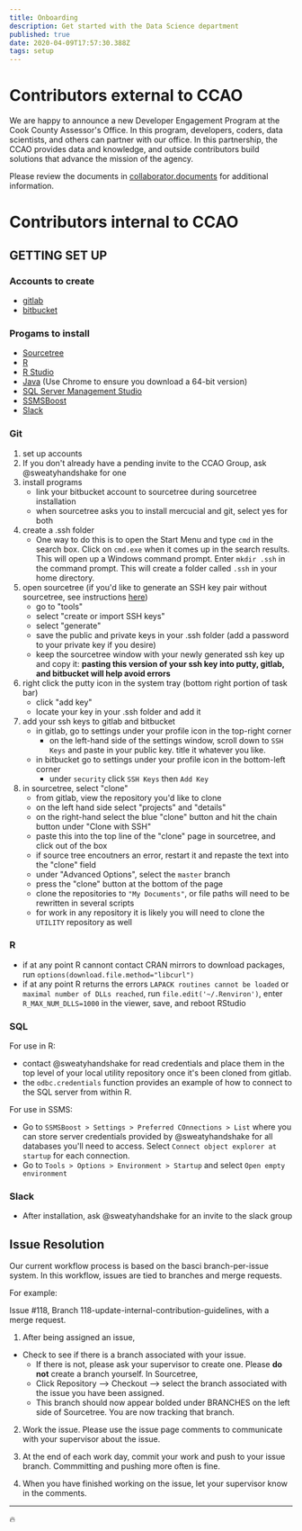 ```yaml
---
title: Onboarding
description: Get started with the Data Science department
published: true
date: 2020-04-09T17:57:30.388Z
tags: setup
---
```


# Contributors external to CCAO

We are happy to announce a new Developer Engagement Program at the Cook County Assessor's Office. In this program, developers, coders, data scientists, and others can partner with our office. In this partnership, the CCAO provides data and knowledge, and outside contributors build solutions that advance the mission of the agency.

Please review the documents in [collaborator.documents](https://gitlab.com/ccao-data-science---modeling/ccao_sf_cama_dev/tree/master/collaborator.documents) for additional information.

# Contributors internal to CCAO
## GETTING SET UP
### Accounts to create
- [gitlab](https://gitlab.com/)
- [bitbucket](https://bitbucket.org/)

### Progams to install
- [Sourcetree](https://www.sourcetreeapp.com/)
- [R](https://cloud.r-project.org/)
- [R Studio](https://download1.rstudio.org/RStudio-1.1.463.exe)
- [Java](https://www.java.com/en/download/manual.jsp) (Use Chrome to ensure you download a 64-bit version)
- [SQL Server Management Studio](https://docs.microsoft.com/en-us/sql/ssms/download-sql-server-management-studio-ssms?view=sql-server-2017)
- [SSMSBoost](https://www.ssmsboost.com/)
- [Slack](https://slack.com/downloads/windows)

### Git
1. set up accounts
2. If you don't already have a pending invite to the CCAO Group, ask @sweatyhandshake for one
3. install programs
   * link your bitbucket account to sourcetree during sourcetree installation
   * when sourcetree asks you to install mercucial and git, select yes for both
4. create a .ssh folder
   * One way to do this is to open the Start Menu and type `cmd` in the search box. Click on `cmd.exe` when it comes up in the search results. This will open up a Windows command prompt. Enter `mkdir .ssh` in the command prompt. This will create a folder called `.ssh` in your home directory.
5. open sourcetree (if you'd like to generate an SSH key pair without sourcetree, see instructions [here](https://docs.gitlab.com/ee/ssh/#generating-a-new-ssh-key-pair))
   * go to "tools"
   * select "create or import SSH keys"
   * select "generate"
   * save the public and private keys in your .ssh folder (add a password to your private key if you desire)
   * keep the sourcetree window with your newly generated ssh key up and copy it: **pasting this version of your ssh key into putty, gitlab, and bitbucket will help avoid errors**
6. right click the putty icon in the system tray (bottom right portion of task bar)
   * click "add key"
   * locate your key in your .ssh folder and add it
7. add your ssh keys to gitlab and bitbucket
   * in gitlab, go to settings under your profile icon in the top-right corner
     * on the left-hand side of the settings window, scroll down to `SSH Keys` and paste in your public key. title it whatever you like.
   * in bitbucket go to settings under your profile icon in the bottom-left corner
     * under `security` click `SSH Keys` then `Add Key`
8. in sourcetree, select "clone"
   * from gitlab, view the repository you'd like to clone
   * on the left hand side select "projects" and "details"
   * on the right-hand select the blue "clone" button and hit the chain button under "Clone with SSH"
   * paste this into the top line of the "clone" page in sourcetree, and click out of the box
   * if source tree encoutners an error, restart it and repaste the text into the "clone" field
   * under "Advanced Options", select the `master` branch
   * press the "clone" button at the bottom of the page
   * clone the repositories to `"My Documents"`, or file paths will need to be rewritten in several scripts
   * for work in any repository it is likely you will need to clone the `UTILITY` repository as well

### R
* if at any point R cannont contact CRAN mirrors to download packages, run `options(download.file.method="libcurl")`
* if at any point R returns the errors `LAPACK routines cannot be loaded` or `maximal number of DLLs reached`, run `file.edit('~/.Renviron')`, enter `R_MAX_NUM_DLLS=1000` in the viewer, save, and reboot RStudio

### SQL
For use in R:
 * contact @sweatyhandshake for read credentials and place them in the top level of your local utility repository once it's been cloned from gitlab.
 * the `odbc.credentials` function provides an example of how to connect to the SQL server from within R.

For use in SSMS:
 * Go to `SSMSBoost > Settings > Preferred COnnections > List` where you can store server credentials provided by @sweatyhandshake for all databases you'll need to access. Select `Connect object explorer at startup` for each connection.
 * Go to `Tools > Options > Environment > Startup` and select `Open empty environment`

### Slack
 * After installation, ask @sweatyhandshake for an invite to the slack group

## Issue Resolution
Our current workflow process is based on the basci branch-per-issue system. In this workflow, issues are tied to branches and merge requests.

For example: 

Issue #118, Branch 118-update-internal-contribution-guidelines, with a merge request.

1. After being assigned an issue,
* Check to see if there is a branch associated with your issue.
   * If there is not, please ask your supervisor to create one. Please **do not** create a branch yourself.
In Sourcetree,
   * Click Repository --> Checkout --> select the branch associated with the issue you have been assigned.
   * This branch should now appear bolded under BRANCHES on the left side of Sourcetree. You are now tracking that branch.
   
2. Work the issue. Please use the issue page comments to communicate with your supervisor about the issue.

3. At the end of each work day, commit your work and push to your issue branch. Commmitting and pushing more often is fine.

4. When you have finished working on the issue, let your supervisor know in the comments.

---
:fire:
